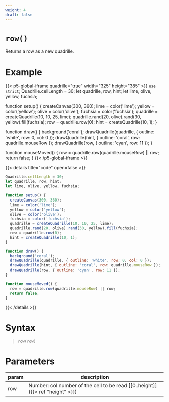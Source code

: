 ```yaml
---
weight: 4
draft: false
---
```


# `row()`

Returns a row as a new quadrille.

# Example

{{< p5-global-iframe quadrille="true" width="325" height="385" >}}
`use strict`;
Quadrille.cellLength = 30;
let quadrille, row, hint;
let lime, olive, yellow, fuchsia;

function setup() {
  createCanvas(300, 360);
  lime = color('lime');
  yellow = color('yellow');
  olive = color('olive');
  fuchsia = color('fuchsia');
  quadrille = createQuadrille(10, 10, 25, lime);
  quadrille.rand(20, olive).rand(30, yellow).fill(fuchsia);
  row = quadrille.row(0);
  hint = createQuadrille(10, 1);
}

function draw() {
  background('coral');
  drawQuadrille(quadrille, { outline: 'white', row: 0, col: 0 });
  drawQuadrille(hint, { outline: 'coral', row: quadrille.mouseRow });
  drawQuadrille(row, { outline: 'cyan', row: 11 });
}

function mouseMoved() {
  row = quadrille.row(quadrille.mouseRow) || row;
  return false;
}
{{< /p5-global-iframe >}}

{{< details title="code" open=false >}}
```js
Quadrille.cellLength = 30;
let quadrille, row, hint;
let lime, olive, yellow, fuchsia;

function setup() {
  createCanvas(300, 360);
  lime = color('lime');
  yellow = color('yellow');
  olive = color('olive');
  fuchsia = color('fuchsia');
  quadrille = createQuadrille(10, 10, 25, lime);
  quadrille.rand(20, olive).rand(30, yellow).fill(fuchsia);
  row = quadrille.row(0);
  hint = createQuadrille(10, 1);
}

function draw() {
  background('coral');
  drawQuadrille(quadrille, { outline: 'white', row: 0, col: 0 });
  drawQuadrille(hint, { outline: 'coral', row: quadrille.mouseRow });
  drawQuadrille(row, { outline: 'cyan', row: 11 });
}

function mouseMoved() {
  row = quadrille.row(quadrille.mouseRow) || row;
  return false;
}
```
{{< /details >}}

# Syntax

> `row(row)`
 
# Parameters

| param    | description                                                                     |
|----------|---------------------------------------------------------------------------------|
| row      | Number: col number of the cell to be read [\[0..height\]]({{< ref "height" >}}) |